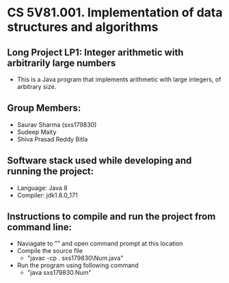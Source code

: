 # **CS 5V81.001.  Implementation of data structures and algorithms**

## Long Project LP1: **Integer arithmetic with arbitrarily large numbers**
- This is a Java program that implements arithmetic with large integers, of arbitrary size.

## **Group Members**:
- Saurav Sharma (sxs179830)
- Sudeep Maity
- Shiva Prasad Reddy Bitla

## **Software stack used while developing and running the project**:
- Language: Java 8
- Compiler: jdk1.8.0_171

## **Instructions to compile and run the project from command line**:
- Naviagate to "" and open command prompt at this location
- Compile the source file 
   - "javac -cp . sxs179830\Num.java"
- Run the program using following command
   - "java sxs179830.Num"
